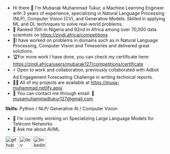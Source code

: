 - Hi there 👋
I'm Mubarak Muhammad Tukur, a Machine Learning Engineer with 3 years of experience, specializing in Natural Language Processing (NLP), Computer Vision (CV), and Generative Models. Skilled in applying ML and DL techniques to solve real-world problems.
- 🌱 Ranked 15th in Nigeria and 92nd in Africa among over 70,000 data scientists on https://zindi.africa/competitions
- 🔬I have worked on problems in domains such as in Natural Language Processing, Computer Vision and Timeseries and delivered great solutions.
- 🏆For more work I have done, you can check my certificate here: https://zindi.africa/users/mubarak127/competitions/certificate
- ⚡ Open to work and collaboration, previously collaborated with Adbot Ad Engagement Forecasting Challenge in writing technical reports.
- 👨‍💻 All of my projects are available at https://musa-muhammad.netlify.app/
- 🔬 You can contact me through email: 📧 musamuhammadtukur127@gmail.com

**Skills**: Python / NLP/ Generative AI / Computer Vision
- 🔭 I’m currently working on Specializing Large Language Models for Telecom Networks 
- 💬 Ask me about AI/ML 


[<img src='https://cdn.jsdelivr.net/npm/simple-icons@3.0.1/icons/github.svg' alt='github' height='40'>](https://github.com/https://github.com/mubrij)  [<img src='https://cdn.jsdelivr.net/npm/simple-icons@3.0.1/icons/hashnode.svg' alt='dev' height='40'>](https://muhd-mubarak.hashnode.dev/)  [<img src='https://cdn.jsdelivr.net/npm/simple-icons@3.0.1/icons/linkedin.svg' alt='linkedin' height='40'>](https://www.linkedin.com/in/www.linkedin.com/in/mubarak6211/)  
